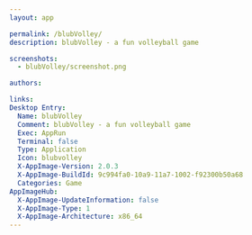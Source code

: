 ```yaml
---
layout: app

permalink: /blubVolley/
description: blubVolley - a fun volleyball game

screenshots:
  - blubVolley/screenshot.png

authors:

links:
Desktop Entry:
  Name: blubVolley
  Comment: blubVolley - a fun volleyball game
  Exec: AppRun
  Terminal: false
  Type: Application
  Icon: blubvolley
  X-AppImage-Version: 2.0.3
  X-AppImage-BuildId: 9c994fa0-10a9-11a7-1002-f92300b50a68
  Categories: Game
AppImageHub:
  X-AppImage-UpdateInformation: false
  X-AppImage-Type: 1
  X-AppImage-Architecture: x86_64
---
```

